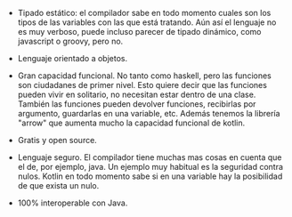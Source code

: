 - Tipado estático: el compilador sabe en todo momento cuales son los tipos de las variables con las que está tratando. Aún así el lenguaje no es muy verboso, puede incluso parecer de tipado dinámico, como javascript o groovy, pero no.

- Lenguaje orientado a objetos.

- Gran capacidad funcional. No tanto como haskell, pero las funciones son ciudadanes de primer nivel. Esto quiere decir que las funciones pueden vivir en solitario, no necesitan estar dentro de una clase. También las funciones pueden devolver funciones, recibirlas por argumento, guardarlas en una variable, etc. Además tenemos la librería "arrow" que aumenta mucho la capacidad funcional de kotlin.

- Gratis y open source.

- Lenguaje seguro. El compilador tiene muchas mas cosas en cuenta que el de, por ejemplo, java. Un ejemplo muy habitual es la seguridad contra nulos. Kotlin en todo momento sabe si en una variable hay la posibilidad de que exista un nulo.

- 100% interoperable con Java.


